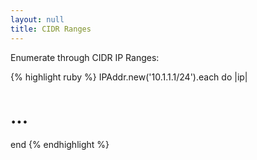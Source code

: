```yaml
---
layout: null
title: CIDR Ranges
---
```


Enumerate through CIDR IP Ranges:

{% highlight ruby %}
IPAddr.new('10.1.1.1/24').each do |ip|
  # ...
end
{% endhighlight %}
